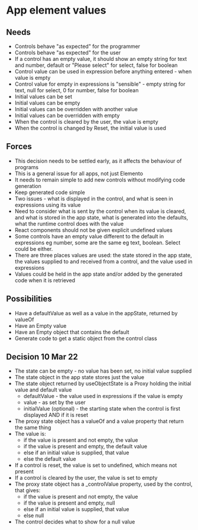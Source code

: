 App element values
==================

Needs
-----
- Controls behave "as expected" for the programmer
- Controls behave "as expected" for the user
- If a control has an empty value, it should show an empty string for text and number, default or "Please select" for select, false for boolean
- Control value can be used in expression before anything entered - when value is empty
- Control value for empty in expressions is "sensible" - empty string for text, null for select, 0 for number, false for boolean
- Initial values can be set
- Initial values can be empty
- Initial values can be overridden with another value
- Initial values can be overridden with empty
- When the control is cleared by the user, the value is empty
- When the control is changed by Reset, the initial value is used


Forces
------
- This decision needs to be settled early, as it affects the behaviour of programs
- This is a general issue for all apps, not just Elemento
- It needs to remain simple to add new controls without modifying code generation
- Keep generated code simple
- Two issues - what is displayed in the control, and what is seen in expressions using its value
- Need to consider what is sent by the control when its value is cleared, and what is stored in the app state, what is generated into the defaults, what the runtime control does with the value
- React components should not be given explicit undefined values
- Some controls have an empty value different to the default in expressions eg number, some are the same eg text, boolean.  Select could be either.
- There are three places values are used: the state stored in the app state, the values supplied to and received from a control, and the value used in expressions
- Values could be held in the app state and/or added by the generated code when it is retrieved


Possibilities
-------------
- Have a defaultValue as well as a value in the appState, returned by valueOf
- Have an Empty value
- Have an Empty object that contains the default
- Generate code to get a static object from the control class

Decision 10 Mar 22
------------------
- The state can be empty - no value has been set, no initial value supplied
- The state object in the app state stores just the value
- The state object returned by useObjectState is a Proxy holding the initial value and default value
  - defaultValue - the value used in expressions if the value is empty
  - value - as set by the user
  - initialValue (optional) - the starting state when the control is first displayed AND if it is reset
- The proxy state object has a valueOf and a value property that return the same thing
- The value is:
  - if the value is present and not empty, the value
  - if the value is present and empty, the default value
  - else if an initial value is supplied, that value
  - else the default value
- If a control is reset, the value is set to undefined, which means not present
- If a control is cleared by the user, the value is set to empty
- The proxy state object has a _controlValue property, used by the control, that gives:
  - if the value is present and not empty, the value
  - if the value is present and empty, null
  - else if an initial value is supplied, that value
  - else null
- The control decides what to show for a null value
